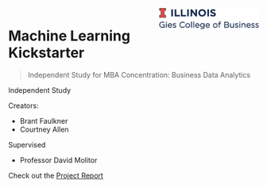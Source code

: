 
<img src="img/gies.png" align="right" width="200"/>

# Machine Learning Kickstarter
> Independent Study for MBA Concentration: Business Data Analytics


Independent Study

Creators:
* Brant Faulkner
* Courtney Allen

Supervised
* Professor David Molitor

Check out the [Project Report](https://brantdfaulkner.github.io/Machine_Learning_Kickstarter/)
